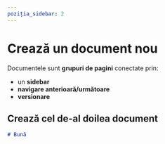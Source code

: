 ```yaml
---
poziția_sidebar: 2
---
```


# Crează un document nou

Documentele sunt **grupuri de pagini** conectate prin:

- un **sidebar**
- **navigare anterioară/următoare**
- **versionare**

## Crează cel de-al doilea document

```md title="docs/hello.md"
# Bună
```